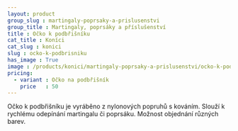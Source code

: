 ```yaml
---
layout: product
group_slug : martingaly-poprsaky-a-prislusenstvi
group_title : Martingaly, poprsáky a příslušenství
title : Očko k podbřišníku
cat_title : Koníci
cat_slug : konici
slug : ocko-k-podbrisniku
has_image : True
image : /products/konici/martingaly-poprsaky-a-prislusenstvi/ocko-k-podbrisniku.jpg
pricing:
  - variant : Očko na podbřišník
    price   : 50
---
```


Očko k podbřišníku je vyráběno z nylonových popruhů s kováním.
Slouží k rychlému odepínání martingalu či poprsáku.
Možnost objednání různých barev.

